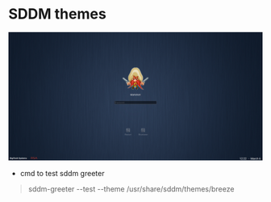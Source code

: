 # SDDM themes 
![Image of Lockscreen](preview.png)

* cmd to test sddm greeter
 > sddm-greeter --test --theme /usr/share/sddm/themes/breeze 
